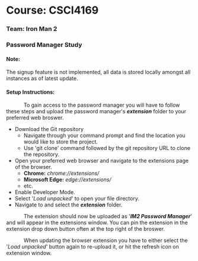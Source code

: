 # **Course:** CSCI4169
### **Team:** Iron Man 2
### Password Manager Study

#### Note:
The signup feature is not implemented, all data is stored locally amongst all instances as of latest update.

#### Setup Instructions:
&nbsp;&nbsp;&nbsp;&nbsp;&nbsp;&nbsp;&nbsp;&nbsp;&nbsp;&nbsp;&nbsp;&nbsp;To gain access to the password manager you will have to follow these steps and upload the password manager's ***extension*** folder to your preferred web broswer.
 * Download the Git repository
   * Navigate through your command prompt and find the location you would like to store the project.
   * Use 'git clone' command followed by the git repository URL to clone the repository.
* Open your preferred web browser and navigate to the extensions page of the browser.
   * **Chrome:** *chrome://extensions/*
   * **Microsoft Edge:** *edge://extensions/*
   * etc.
* Enable Developer Mode.
* Select '*Load unpacked*' to open your file directory.
* Navigate to and select the ***extension*** folder.

&nbsp;&nbsp;&nbsp;&nbsp;&nbsp;&nbsp;&nbsp;&nbsp;&nbsp;&nbsp;&nbsp;&nbsp;The extension should now be uploaded as '***IM2 Password Manager***' and will appear in the extensions window. You can pin the extension in the extension drop down button often at the top right of the broswer.

&nbsp;&nbsp;&nbsp;&nbsp;&nbsp;&nbsp;&nbsp;&nbsp;&nbsp;&nbsp;&nbsp;&nbsp;When updating the browser extension you have to either select the '*Load unpacked*' button again to re-upload it, or hit the refresh icon on extension window.
